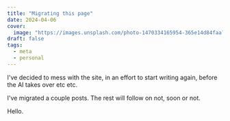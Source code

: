 ```yaml
---
title: "Migrating this page"
date: 2024-04-06
cover:
  image: "https://images.unsplash.com/photo-1470334165954-365e14d84faa?q=80&w=2971&auto=format&fit=crop&ixlib=rb-4.0.3&ixid=M3wxMjA3fDB8MHxwaG90by1wYWdlfHx8fGVufDB8fHx8fA%3D%3D"
draft: false
tags:
  - meta
  - personal
---
```


I've decided to mess with the site, in an effort to start writing again, before the AI takes over etc etc.

I've migrated a couple posts. The rest will follow on not, soon or not.

Hello.

